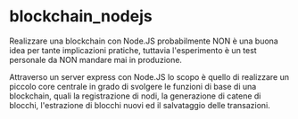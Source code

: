 # blockchain_nodejs

Realizzare una blockchain con Node.JS probabilmente NON è una buona idea per tante implicazioni pratiche, tuttavia l'esperimento è un test personale da NON mandare mai in produzione.

Attraverso un server express con Node.JS lo scopo è quello di realizzare un piccolo core centrale in grado di svolgere le funzioni di base di una blockchain, quali la registrazione di nodi, la generazione di catene di blocchi, l'estrazione di blocchi nuovi ed il salvataggio delle transazioni.
